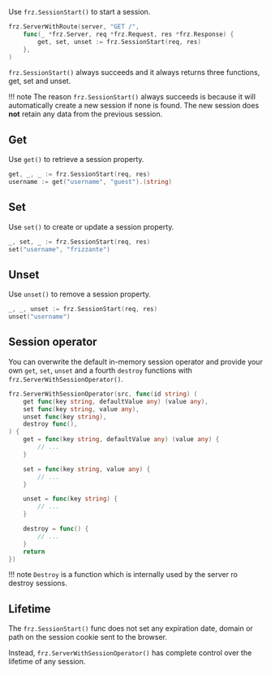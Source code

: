 Use `frz.SessionStart()` to start a session.

```go
frz.ServerWithRoute(server, "GET /",
    func(_ *frz.Server, req *frz.Request, res *frz.Response) {
        get, set, unset := frz.SessionStart(req, res)
    },
)
```

`frz.SessionStart()` always succeeds and it always returns three functions, get, set and unset.

!!! note
    The reason `frz.SessionStart()` always succeeds is because it will automatically create a new session if none is found. The new session does **not** retain any data from the previous session.

## Get

Use `get()` to retrieve a session property.

```go
get, _, _ := frz.SessionStart(req, res)
username := get("username", "guest").(string)
```

## Set

Use `set()` to create or update a session property.

```go
_, set, _ := frz.SessionStart(req, res)
set("username", "frizzante")
```

## Unset

Use `unset()` to remove a session property.

```go
_, _, unset := frz.SessionStart(req, res)
unset("username")
```

## Session operator

You can overwrite the default in-memory session operator and provide 
your own `get`, `set`, `unset` and a fourth `destroy` functions 
with `frz.ServerWithSessionOperator()`.

```go
frz.ServerWithSessionOperator(src, func(id string) (
    get func(key string, defaultValue any) (value any),
    set func(key string, value any),
    unset func(key string),
    destroy func(),
) {
    get = func(key string, defaultValue any) (value any) {
        // ...
    }

    set = func(key string, value any) {
        // ...
    }

    unset = func(key string) {
        // ...
    }

    destroy = func() {
        // ...
    }
    return
})
```

!!! note
    `Destroy` is a function which is internally used by the server ro destroy sessions.

## Lifetime

The `frz.SessionStart()` func does not set any expiration date, domain or path on the session cookie sent to the browser.

Instead, `frz.ServerWithSessionOperator()` has complete control over the lifetime of any session.